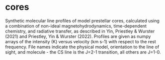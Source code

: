 # cores
Synthetic molecular line profiles of model prestellar cores, calculated using a combination of non-ideal magnetohydrodynamics, time-dependent chemistry, and radiative transfer, as described in Yin, Priestley & Wurster (2021) and Priestley, Yin & Wurster (2022). Profiles are given as numpy arrays of the intensity (K) versus velocity (km s-1) with respect to the rest frequency. File names indicate the physical model, orientation to the line of sight, and molecule - the CS line is the J=2-1 transition, all others are J=1-0.
